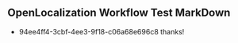## OpenLocalization Workflow Test MarkDown
* 94ee4ff4-3cbf-4ee3-9f18-c06a68e696c8 thanks!

<!--HONumber=Jul16_HO5-->


